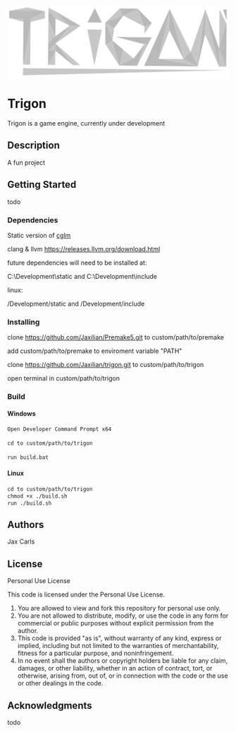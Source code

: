 <p align="center"><img align="center" src="https://github.com/Jaxilian/trigon/blob/main/trigon.png"/></p>

# Trigon

Trigon is a game engine, currently under development

## Description

A fun project

## Getting Started

todo

### Dependencies

Static version of [cglm](https://github.com/recp/cglm)

clang & llvm
https://releases.llvm.org/download.html

future dependencies will need to be installed at:

C:\Development\static and C:\Development\include

linux:

/Development/static and /Development/include


### Installing

clone https://github.com/Jaxilian/Premake5.git to custom/path/to/premake

add custom/path/to/premake to enviroment variable "PATH" 

clone https://github.com/Jaxilian/trigon.git to custom/path/to/trigon

open terminal in custom/path/to/trigon

### Build
#### Windows
```
Open Developer Command Prompt x64

cd to custom/path/to/trigon

run build.bat
```

#### Linux
```
cd to custom/path/to/trigon
chmod +x ./build.sh
run ./build.sh 
```

## Authors

Jax Carls

## License

Personal Use License

This code is licensed under the Personal Use License.

1. You are allowed to view and fork this repository for personal use only.
2. You are not allowed to distribute, modify, or use the code in any form for commercial or public purposes without explicit permission from the author.
3. This code is provided "as is", without warranty of any kind, express or implied, including but not limited to the warranties of merchantability, fitness for a particular purpose, and noninfringement.
4. In no event shall the authors or copyright holders be liable for any claim, damages, or other liability, whether in an action of contract, tort, or otherwise, arising from, out of, or in connection with the code or the use or other dealings in the code.

## Acknowledgments

todo
